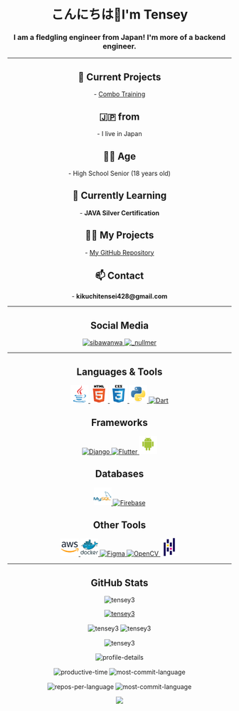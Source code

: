 <h1 align="center">こんにちは👋I'm Tensey</h1>
<h3 align="center">I am a fledgling engineer from Japan! I'm more of a backend engineer.</h3>

---

<h2 align="center">🔭 Current Projects</h2>
<p align="center">
  - <a href="https://github.com/tensey3/combo_training.git">Combo Training</a>
</p>
<h2 align="center">🇯🇵 from</h2>
<p align="center">
  - I live in Japan
</p>
<h2 align="center">🧑‍🎓 Age</h2>
<p align="center">
  - High School Senior (18 years old)
</p>

<h2 align="center">🌱 Currently Learning</h2>
<p align="center">
  - <strong>JAVA Silver Certification</strong>
</p>

<h2 align="center">👨‍💻 My Projects</h2>
<p align="center">
  - <a href="https://github.com/tensey3">My GitHub Repository</a>
</p>

<h2 align="center">📫 Contact</h2>
<p align="center">
  - <strong>kikuchitensei428@gmail.com</strong>
</p>

---

<h2 align="center">Social Media</h2>
<p align="center">
  <a href="https://twitter.com/sibawanwa" target="blank">
    <img src="https://raw.githubusercontent.com/rahuldkjain/github-profile-readme-generator/master/src/images/icons/Social/twitter.svg" alt="sibawanwa" height="40" width="40" />
  </a>
  <a href="https://discord.gg/_nullmer" target="blank">
    <img src="https://raw.githubusercontent.com/rahuldkjain/github-profile-readme-generator/master/src/images/icons/Social/discord.svg" alt="_nullmer" height="40" width="40" />
  </a>
</p>

---

<h2 align="center">Languages & Tools</h2>
<p align="center">
  <a href="https://www.java.com" target="_blank" rel="noreferrer">
    <img src="https://raw.githubusercontent.com/devicons/devicon/master/icons/java/java-original.svg" alt="Java" width="40" height="40" />
  </a>
  <a href="https://www.w3.org/html/" target="_blank" rel="noreferrer">
    <img src="https://raw.githubusercontent.com/devicons/devicon/master/icons/html5/html5-original-wordmark.svg" alt="HTML5" width="40" height="40" />
  </a>
  <a href="https://www.w3schools.com/css/" target="_blank" rel="noreferrer">
    <img src="https://raw.githubusercontent.com/devicons/devicon/master/icons/css3/css3-original-wordmark.svg" alt="CSS3" width="40" height="40" />
  </a>
  <a href="https://www.python.org" target="_blank" rel="noreferrer">
    <img src="https://raw.githubusercontent.com/devicons/devicon/master/icons/python/python-original.svg" alt="Python" width="40" height="40" />
  </a>
  <a href="https://dart.dev" target="_blank" rel="noreferrer">
    <img src="https://www.vectorlogo.zone/logos/dartlang/dartlang-icon.svg" alt="Dart" width="40" height="40" />
  </a>
</p>

<h2 align="center">Frameworks</h2>
<p align="center">
  <a href="https://www.djangoproject.com/" target="_blank" rel="noreferrer">
    <img src="https://cdn.worldvectorlogo.com/logos/django.svg" alt="Django" width="40" height="40" />
  </a>
  <a href="https://flutter.dev" target="_blank" rel="noreferrer">
    <img src="https://www.vectorlogo.zone/logos/flutterio/flutterio-icon.svg" alt="Flutter" width="40" height="40" />
  </a>
  <a href="https://developer.android.com" target="_blank" rel="noreferrer">
    <img src="https://raw.githubusercontent.com/devicons/devicon/master/icons/android/android-original-wordmark.svg" alt="Android" width="40" height="40" />
  </a>
</p>

<h2 align="center">Databases</h2>
<p align="center">
  <a href="https://www.mysql.com/" target="_blank" rel="noreferrer">
    <img src="https://raw.githubusercontent.com/devicons/devicon/master/icons/mysql/mysql-original-wordmark.svg" alt="MySQL" width="40" height="40" />
  </a>
  <a href="https://firebase.google.com/" target="_blank" rel="noreferrer">
    <img src="https://www.vectorlogo.zone/logos/firebase/firebase-icon.svg" alt="Firebase" width="40" height="40" />
  </a>
</p>

<h2 align="center">Other Tools</h2>
<p align="center">
  <a href="https://aws.amazon.com" target="_blank" rel="noreferrer">
    <img src="https://raw.githubusercontent.com/devicons/devicon/master/icons/amazonwebservices/amazonwebservices-original-wordmark.svg" alt="AWS" width="40" height="40" />
  </a>
  <a href="https://www.docker.com/" target="_blank" rel="noreferrer">
    <img src="https://raw.githubusercontent.com/devicons/devicon/master/icons/docker/docker-original-wordmark.svg" alt="Docker" width="40" height="40" />
  </a>
  <a href="https://www.figma.com/" target="_blank" rel="noreferrer">
    <img src="https://www.vectorlogo.zone/logos/figma/figma-icon.svg" alt="Figma" width="40" height="40" />
  </a>
  <a href="https://opencv.org/" target="_blank" rel="noreferrer">
    <img src="https://www.vectorlogo.zone/logos/opencv/opencv-icon.svg" alt="OpenCV" width="40" height="40" />
  </a>
  <a href="https://pandas.pydata.org/" target="_blank" rel="noreferrer">
    <img src="https://raw.githubusercontent.com/devicons/devicon/2ae2a900d2f041da66e950e4d48052658d850630/icons/pandas/pandas-original.svg" alt="Pandas" width="40" height="40" />
  </a>
</p>

---

<h2 align="center">GitHub Stats</h2>
<p align="center">
  <img src="https://komarev.com/ghpvc/?username=tensey3&label=Profile%20views&color=0e75b6&style=flat" alt="tensey3" />
</p>

<p align="center">
  <a href="https://github.com/ryo-ma/github-profile-trophy">
    <img src="https://github-profile-trophy.vercel.app/?username=tensey3&theme=onedark" alt="tensey3" />
  </a>
</p>

<p align="center">
  <img align="center" src="https://github-readme-stats.vercel.app/api/top-langs?username=tensey3&show_icons=true&locale=en&layout=compact" alt="tensey3" />
  <img align="center" src="https://github-readme-stats.vercel.app/api?username=tensey3&show_icons=true&locale=en" alt="tensey3" />
</p>

<p align="center">
  <img align="center" src="https://github-readme-streak-stats.herokuapp.com/?user=tensey3&" alt="tensey3" />
</p>

<p align="center">
  <img align="center" src="http://github-profile-summary-cards.vercel.app/api/cards/profile-details?username=tensey3&theme=tokyonight" alt="profile-details" />
</p>

<p align="center">
  <img align="center" src="http://github-profile-summary-cards.vercel.app/api/cards/productive-time?username=tensey3&theme=tokyonight&utcOffset=8" alt="productive-time" />
  <img align="center" src="http://github-profile-summary-cards.vercel.app/api/cards/most-commit-language?username=tensey3&theme=tokyonight&exclude=html,css" alt="most-commit-language" />
</p>

<p align="center">
  <img align="center" src="https://raw.githubusercontent.com/vn7n24fzkq/github-profile-summary-cards-example/master/profile-summary-card-output/tokyonight/1-repos-per-language.svg" alt="repos-per-language" />
  <img align="center" src="https://raw.githubusercontent.com/vn7n24fzkq/github-profile-summary-cards-example/master/profile-summary-card-output/tokyonight/2-most-commit-language.svg" alt="most-commit-language" />
</p>

<p align="center">
  <a href="https://twitter.com/sibawanwa" target="blank">
    <img src="https://img.shields.io/twitter/follow/sibawanwa?logo=twitter&style=for-the-b
</p>
```

![](./profile-3d-contrib/profile-green-animate.svg)
